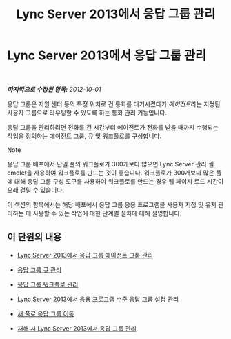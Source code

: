﻿---
title: Lync Server 2013에서 응답 그룹 관리
TOCTitle: Lync Server 2013에서 응답 그룹 관리
ms:assetid: 5a804d7d-3c1a-4647-a0e0-d5c4c8c23b73
ms:mtpsurl: https://technet.microsoft.com/ko-kr/library/Gg520996(v=OCS.15)
ms:contentKeyID: 49303732
ms.date: 08/24/2015
mtps_version: v=OCS.15
ms.translationtype: HT
---

# Lync Server 2013에서 응답 그룹 관리

 

_**마지막으로 수정된 항목:** 2012-10-01_

응답 그룹은 지원 센터 등의 특정 위치로 건 통화를 대기시켰다가 *에이전트*라는 지정된 사용자 그룹으로 라우팅할 수 있도록 하는 통화 관리 기능입니다.

응답 그룹을 관리하려면 전화를 건 시간부터 에이전트가 전화를 받을 때까지 수행되는 작업을 정의하는 에이전트 그룹, 큐 및 워크플로를 구성합니다.


> [!NOTE]
> 응답 그룹 배포에서 단일 풀의 워크플로가 300개보다 많으면 Lync Server 관리 셸 cmdlet을 사용하여 워크플로를 만드는 것이 좋습니다. 워크플로가 300개보다 많은 풀에 대해 응답 그룹 구성 도구를 사용하여 워크플로를 만드는 경우 웹 페이지 로드 시간이 오래 걸릴 수 있습니다.



이 섹션의 항목에서는 해당 배포에서 응답 그룹 응용 프로그램을 사용자 지정 및 유지 관리하는 데 사용할 수 있는 작업에 대한 단계별 절차에 대해 설명합니다.

## 이 단원의 내용

  - [Lync Server 2013에서 응답 그룹 에이전트 그룹 관리](lync-server-2013-managing-response-group-agent-groups.md)

  - [응답 그룹 큐 관리](lync-server-2013-managing-response-group-queues.md)

  - [응답 그룹 워크플로 관리](lync-server-2013-managing-response-group-workflows.md)

  - [Lync Server 2013에서 응용 프로그램 수준 응답 그룹 설정 관리](lync-server-2013-managing-application-level-response-group-settings.md)

  - [새 풀로 응답 그룹 이동](lync-server-2013-moving-response-groups-to-a-new-pool.md)

  - [재해 시 Lync Server 2013에서 응답 그룹 관리](lync-server-2013-managing-response-groups-during-a-disaster.md)

